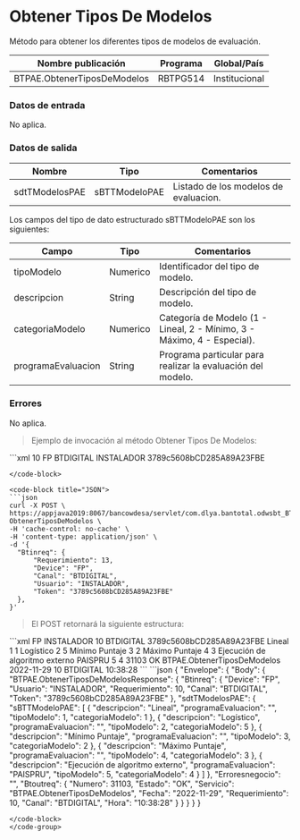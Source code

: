 # Obtener Tipos De Modelos 

Método para obtener los diferentes tipos de modelos de evaluación. 

Nombre publicación | Programa | Global/País 
--------- | ----------- | ----------- 
BTPAE.ObtenerTiposDeModelos | RBTPG514 | Institucional 

### Datos de entrada 

No aplica. 

### Datos de salida 

Nombre | Tipo | Comentarios 
--------- | ----------- | ----------- 
sdtTModelosPAE | sBTTModeloPAE | Listado de los modelos de evaluacion. 

Los campos del tipo de dato estructurado sBTTModeloPAE son los siguientes: 

Campo | Tipo | Comentarios 
--------- | ----------- | ----------- 
tipoModelo | Numerico | Identificador del tipo de modelo. 
descripcion | String | Descripción del tipo de modelo. 
categoriaModelo | Numerico | Categoría de Modelo (1 - Lineal, 2 - Mínimo, 3 - Máximo, 4 - Especial). 
programaEvaluacion | String | Programa particular para realizar la evaluación del modelo. 

### Errores 

No aplica. 

> Ejemplo de invocación al método Obtener Tipos De Modelos: 

<code-group> 
<code-block title="XML" active> 
```xml 
<soapenv:Envelope xmlns:soapenv="http://schemas.xmlsoap.org/soap/envelope/" xmlns:bts="http://uy.com.dlya.bantotal/BTSOA/"> 
   <soapenv:Header/> 
   <soapenv:Body> 
      <bts:BTPAE.ObtenerTiposDeModelos> 
         <bts:Btinreq> 
            <bts:Requerimiento>10</bts:Requerimiento> 
            <bts:Device>FP</bts:Device> 
            <bts:Canal>BTDIGITAL</bts:Canal> 
            <bts:Usuario>INSTALADOR</bts:Usuario> 
            <bts:Token>3789c5608bCD285A89A23FBE</bts:Token> 
         </bts:Btinreq> 
      </bts:BTPAE.ObtenerTiposDeModelos> 
   </soapenv:Body> 
</soapenv:Envelope> 

``` 
</code-block> 

<code-block title="JSON"> 
```json 
curl -X POST \ 
https://appjava2019:8067/bancowdesa/servlet/com.dlya.bantotal.odwsbt_BTPAE_v1?ObtenerTiposDeModelos \ 
-H 'cache-control: no-cache' \ 
-H 'content-type: application/json' \ 
-d '{ 
  "Btinreq": { 
      "Requerimiento": 13, 
      "Device": "FP", 
      "Canal": "BTDIGITAL", 
      "Usuario": "INSTALADOR", 
      "Token": "3789c5608bCD285A89A23FBE" 
  }, 
}' 
``` 
</code-block> 
</code-group> 

> El POST retornará la siguiente estructura: 

<code-group> 
<code-block title="XML" active> 
```xml 
<SOAP-ENV:Envelope xmlns:SOAP-ENV="http://schemas.xmlsoap.org/soap/envelope/" xmlns:xsd="http://www.w3.org/2001/XMLSchema" xmlns:SOAP-ENC="http://schemas.xmlsoap.org/soap/encoding/" xmlns:xsi="http://www.w3.org/2001/XMLSchema-instance"> 
   <SOAP-ENV:Body> 
      <BTPAE.ObtenerTiposDeModelosResponse xmlns="http://uy.com.dlya.bantotal/BTSOA/"> 
         <Btinreq> 
            <Device>FP</Device> 
            <Usuario>INSTALADOR</Usuario> 
            <Requerimiento>10</Requerimiento> 
            <Canal>BTDIGITAL</Canal> 
            <Token>3789c5608bCD285A89A23FBE</Token> 
         </Btinreq> 
         <sdtTModelosPAE> 
            <sBTTModeloPAE> 
               <descripcion>Lineal</descripcion> 
               <programaEvaluacion/> 
               <tipoModelo>1</tipoModelo> 
               <categoriaModelo>1</categoriaModelo> 
            </sBTTModeloPAE> 
            <sBTTModeloPAE> 
               <descripcion>Logístico</descripcion> 
               <programaEvaluacion/> 
               <tipoModelo>2</tipoModelo> 
               <categoriaModelo>5</categoriaModelo> 
            </sBTTModeloPAE> 
            <sBTTModeloPAE> 
               <descripcion>Mínimo Puntaje</descripcion> 
               <programaEvaluacion/> 
               <tipoModelo>3</tipoModelo> 
               <categoriaModelo>2</categoriaModelo> 
            </sBTTModeloPAE> 
            <sBTTModeloPAE> 
               <descripcion>Máximo Puntaje</descripcion> 
               <programaEvaluacion/> 
               <tipoModelo>4</tipoModelo> 
               <categoriaModelo>3</categoriaModelo> 
            </sBTTModeloPAE> 
            <sBTTModeloPAE> 
               <descripcion>Ejecución de algoritmo externo</descripcion> 
               <programaEvaluacion>PAISPRU</programaEvaluacion> 
               <tipoModelo>5</tipoModelo> 
               <categoriaModelo>4</categoriaModelo> 
            </sBTTModeloPAE> 
         </sdtTModelosPAE> 
         <Erroresnegocio></Erroresnegocio> 
         <Btoutreq> 
            <Numero>31103</Numero> 
            <Estado>OK</Estado> 
            <Servicio>BTPAE.ObtenerTiposDeModelos</Servicio> 
            <Fecha>2022-11-29</Fecha> 
            <Requerimiento>10</Requerimiento> 
            <Canal>BTDIGITAL</Canal> 
            <Hora>10:38:28</Hora> 
         </Btoutreq> 
      </BTPAE.ObtenerTiposDeModelosResponse> 
   </SOAP-ENV:Body> 
</SOAP-ENV:Envelope> 
``` 
</code-block> 

<code-block title="JSON"> 
```json 
{ 
  "Envelope": { 
    "Body": { 
      "BTPAE.ObtenerTiposDeModelosResponse": { 
        "Btinreq": { 
          "Device": "FP", 
          "Usuario": "INSTALADOR", 
          "Requerimiento": 10, 
          "Canal": "BTDIGITAL", 
          "Token": "3789c5608bCD285A89A23FBE" 
        }, 
        "sdtTModelosPAE": { 
          "sBTTModeloPAE": [ 
            { 
              "descripcion": "Lineal", 
              "programaEvaluacion": "", 
              "tipoModelo": 1, 
              "categoriaModelo": 1 
            }, 
            { 
              "descripcion": "Logístico", 
              "programaEvaluacion": "", 
              "tipoModelo": 2, 
              "categoriaModelo": 5 
            }, 
            { 
              "descripcion": "Mínimo Puntaje", 
              "programaEvaluacion": "", 
              "tipoModelo": 3, 
              "categoriaModelo": 2 
            }, 
            { 
              "descripcion": "Máximo Puntaje", 
              "programaEvaluacion": "", 
              "tipoModelo": 4, 
              "categoriaModelo": 3 
            }, 
            { 
              "descripcion": "Ejecución de algoritmo externo", 
              "programaEvaluacion": "PAISPRU", 
              "tipoModelo": 5, 
              "categoriaModelo": 4 
            } 
          ] 
        }, 
        "Erroresnegocio": "", 
        "Btoutreq": { 
          "Numero": 31103, 
          "Estado": "OK", 
          "Servicio": "BTPAE.ObtenerTiposDeModelos", 
          "Fecha": "2022-11-29", 
          "Requerimiento": 10, 
          "Canal": "BTDIGITAL", 
          "Hora": "10:38:28" 
        } 
      } 
    } 
  } 
} 

``` 
</code-block> 
</code-group> 




